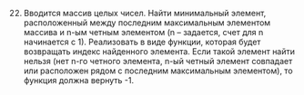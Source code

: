 22. Вводится массив целых чисел. Найти минимальный элемент, расположенный между последним максимальным элементом массива и n-ым четным элементом (n – задается, счет для n начинается с 1). Реализовать в виде функции, которая будет возвращать индекс найденного элемента. Если такой элемент найти нельзя (нет n-го четного элемента, n-ый четный элемент совпадает или расположен рядом с последним максимальным элементом), то функция должна вернуть -1.
